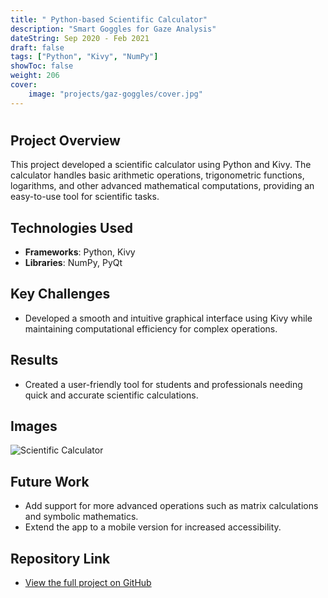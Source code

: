 ```yaml
---
title: " Python-based Scientific Calculator"
description: "Smart Goggles for Gaze Analysis"
dateString: Sep 2020 - Feb 2021
draft: false
tags: ["Python", "Kivy", "NumPy"]
showToc: false
weight: 206
cover:
    image: "projects/gaz-goggles/cover.jpg"
--- 
```

#

## Project Overview
This project developed a scientific calculator using Python and Kivy. The calculator handles basic arithmetic operations, trigonometric functions, logarithms, and other advanced mathematical computations, providing an easy-to-use tool for scientific tasks.

## Technologies Used
- **Frameworks**: Python, Kivy
- **Libraries**: NumPy, PyQt

## Key Challenges
- Developed a smooth and intuitive graphical interface using Kivy while maintaining computational efficiency for complex operations.

## Results
- Created a user-friendly tool for students and professionals needing quick and accurate scientific calculations.

## Images
![Scientific Calculator](link-to-image)

## Future Work
- Add support for more advanced operations such as matrix calculations and symbolic mathematics.
- Extend the app to a mobile version for increased accessibility.

## Repository Link
- [View the full project on GitHub](https://github.com/your-username/scientific-calculator)

